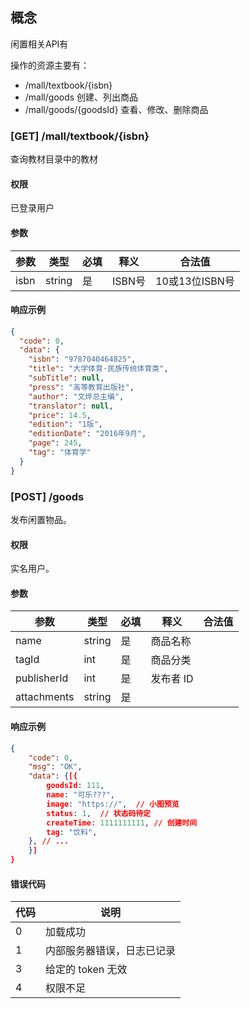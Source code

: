 ## 概念

闲置相关API有

操作的资源主要有：

- /mall/textbook/{isbn}
- /mall/goods 创建、列出商品
- /mall/goods/{goodsId} 查看、修改、删除商品



### [GET] /mall/textbook/{isbn}

查询教材目录中的教材

#### 权限

已登录用户

#### 参数

| 参数 | 类型   | 必填 | 释义   | 合法值         |
| ---- | ------ | ---- | ------ | -------------- |
| isbn | string | 是   | ISBN号 | 10或13位ISBN号 |

#### 响应示例

```json
{
  "code": 0,
  "data": {
    "isbn": "9787040464825",
    "title": "大学体育·民族传统体育类",
    "subTitle": null,
    "press": "高等教育出版社",
    "author": "文烨总主编",
    "translator": null,
    "price": 14.5,
    "edition": "1版",
    "editionDate": "2016年9月",
    "page": 245,
    "tag": "体育学"
  }
}
```



### [POST] /goods

发布闲置物品。

#### 权限

实名用户。

#### 参数

| 参数        | 类型   | 必填 | 释义      | 合法值 |
| ----------- | ------ | ---- | --------- | ------ |
| name        | string | 是   | 商品名称  |        |
| tagId       | int    | 是   | 商品分类  |        |
| publisherId | int    | 是   | 发布者 ID |        |
| attachments | string | 是   |           |        |

#### 响应示例

```json
{
    "code": 0,
    "msg": "OK",
    "data": {[{
        goodsId: 111,
        name: "可乐???", 
        image: "https://",  // 小图预览
        status: 1,  // 状态码待定
        createTime: 1111111111, // 创建时间
		tag: "饮料",
    }, // ...
    }]
}
```

#### 错误代码

| 代码 | 说明                       |
| ---- | -------------------------- |
| 0    | 加载成功                   |
| 1    | 内部服务器错误，日志已记录 |
| 3    | 给定的 token 无效          |
| 4    | 权限不足                   |